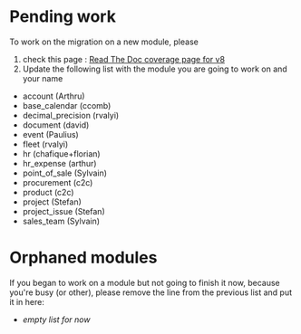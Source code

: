 # Pending work
To work on the migration on a new module, please 

1. check this page : [Read The Doc coverage page for v8](https://doc.therp.nl/openupgrade/modules70-80.html)
2. Update the following list with the module you are going to work on and your name


* account (Arthru)
* base_calendar (ccomb)
* decimal_precision (rvalyi)
* document (david)
* event (Paulius)
* fleet (rvalyi)
* hr (chafique+florian)
* hr_expense (arthur)
* point_of_sale (Sylvain)
* procurement (c2c)
* product (c2c)
* project (Stefan)
* project_issue (Stefan)
* sales_team (Sylvain)

# Orphaned modules
If you began to work on a module but not going to finish it now, because you're busy (or other), please remove the line from the previous list and put it in here:

* _empty list for now_